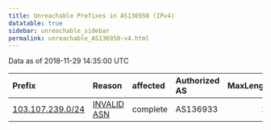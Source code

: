 ```yaml
---
title: Unreachable Prefixes in AS136950 (IPv4)
datatable: true
sidebar: unreachable_sidebar
permalink: unreachable_AS136950-v4.html
---
```


Data as of 2018-11-29 14:35:00 UTC


<div class="datatable-begin"></div>

| Prefix                                                     | Reason                                                                                                   | affected   | Authorized AS   |   MaxLength | Anchor                                       |   unreachable /24s |
|:-----------------------------------------------------------|:---------------------------------------------------------------------------------------------------------|:-----------|:----------------|------------:|:---------------------------------------------|-------------------:|
| [103.107.239.0/24](https://stat.ripe.net/103.107.239.0/24) | [INVALID ASN](https://rpki-validator.ripe.net/announcement-preview?asn=AS136950&prefix=103.107.239.0/24) | complete   | AS136933        |          24 | [APNIC](unreachable_APNIC_RPKI_Root-v4.html) |                  1 |

<div class="datatable-end"></div>